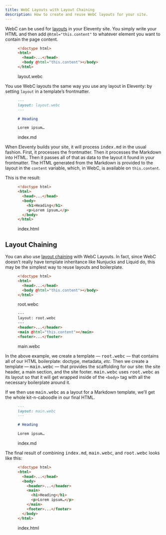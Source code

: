 ```yaml
---
title: WebC Layouts with Layout Chaining
description: How to create and reuse WebC layouts for your site.
---
```


WebC can be used for [layouts](https://www.11ty.dev/docs/layouts/) in your Eleventy site.
You simply write your HTML and then add `@html="this.content"` to whatever element you want to contain the page content.

<figure>

```html
<!doctype html>
<html>
  <head>...</head>
  <body @html="this.content"></body>
</html>
```

<figcaption>layout.webc</figcaption>
</figure>

You use WebC layouts the same way you use any layout in Eleventy: by setting `layout` in a template’s frontmatter.

<figure>

```md
---
layout: layout.webc
---

# Heading

Lorem ipsum…
```

<figcaption>index.md</figcaption>
</figure>

When Eleventy builds your site, it will process <samp>index.md</samp> in the usual fashion.
First, it processes the frontmatter.
Then it processes the Markdown into HTML.
Then it passes all of that as data to the layout it found in your frontmatter.
The HTML generated from the Markdown is provided to the layout in the `content` variable, which, in WebC, is available on `this.content`.

This is the result:

<figure>

```html
<!doctype html>
<html>
  <head>...</head>
  <body>
    <h1>Heading</h1>
    <p>Lorem ipsum…</p>
  </body>
</html>
```

<figcaption>index.html</figcaption>
</figure>

## Layout Chaining

You can also use [layout chaining](https://www.11ty.dev/docs/layout-chaining/) with WebC Layouts.
In fact, since WebC doesn’t really have template inheritance like Nunjucks and Liquid do, this may be the simplest way to reuse layouts and boilerplate.

<figure>

```html
<!doctype html>
<html>
  <head>...</head>
  <body @html="this.content"></body>
</html>
```

<figcaption>root.webc</figcaption>
</figure>

<figure>

```html
---
layout: root.webc
---
<header>...</header>
<main @html="this.content"></main>
<footer>...</footer>
```

<figcaption>main.webc</figcaption>
</figure>

In the above example, we create a template — <samp>root.webc</samp> — that contains all of our HTML boilerplate: doctype, metadata, <i>etc.</i>
Then we create a template — <samp>main.webc</samp> — that provides the scaffolding for our site: the site header, a main section, and the site footer.
<samp>main.webc</samp> uses <samp>root.webc</samp> as its layout so that it will get wrapped inside of the `<body>` tag with all the necessary boilerplate around it.

If we then use <samp>main.webc</samp> as a layout for a Markdown template, we’ll get the whole kit-n-caboodle in our final HTML.

<figure>

```md
---
layout: main.webc
---

# Heading

Lorem ipsum…
```

<figcaption>index.md</figcaption>
</figure>

The final result of combining <samp>index.md</samp>, <samp>main.webc</samp>, and <samp>root.webc</samp> looks like this:

<figure>

```html
<!doctype html>
<html>
  <head>...</head>
  <body>
    <header>...</header>
    <main>
      <h1>Heading</h1>
      <p>Lorem ipsum…</p>
    </main>
    <footer>...</footer>
  </body>
</html>
```

<figcaption>index.html</figcaption>
</figure>
